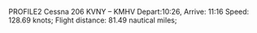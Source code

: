 PROFILE2
Cessna 206 KVNY – KMHV 
Depart:10:26, Arrive: 11:16
Speed: 128.69 knots; 
Flight distance: 81.49 nautical miles; 
